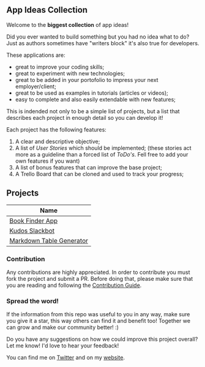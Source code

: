 ## App Ideas Collection

Welcome to the **biggest collection** of app ideas!

Did you ever wanted to build something but you had no idea what to do? Just as
authors sometimes have "writers block" it's also true for developers.

These applications are:

-   great to improve your coding skills;
-   great to experiment with new technologies;
-   great to be added in your portofolio to impress your next employer/client;
-   great to be used as examples in tutorials (articles or videos);
-   easy to complete and also easily extendable with new features;

This is indended not only to be a simple list of projects, but a list that
describes each project in enough detail so you can develop it!

Each project has the following features:

1. A clear and descriptive objective;
2. A list of _User Stories_ which should be implemented; (these stories act more as a guideline than a forced list of _ToDo's_. Fell free to add your own features if you want)
3. A list of bonus features that can improve the base project;
4. A Trello Board that can be cloned and used to track your progress;

## Projects

| Name                                                               |
| ------------------------------------------------------------------ |
| [Book Finder App](./Projects/Book-Finder-App.md)                   |
| [Kudos Slackbot](./Projects/Kudos-Slackbot.md)                     |
| [Markdown Table Generator](./Projects/Markdown-Table-Generator.md) |

### Contribution

Any contributions are highly appreciated. In order to contribute you must fork the project and submit a PR. Before doing that, please make sure that you are reading and following the [Contribution Guide](./Contribution%20Guide.md).

### Spread the word!

If the information from this repo was useful to you in any way, make sure you give it a star, this way others can find it and benefit too! Together we can grow and make our community better! :)

Do you have any suggestions on how we could improve this project overall? Let me know! I'd love to hear your feedback!

You can find me on [Twitter](https://twitter.com/florinpop1705) and on my [website](https://florin-pop.com).
